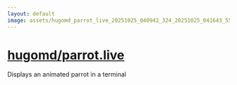 ```yaml
---
layout: default
image: assets/hugomd_parrot_live_20251025_040942_324_20251025_041643_553452--20251025T061654667--cropped.png
---
```


# [hugomd/parrot.live](https://github.com/hugomd/parrot.live/)

Displays an animated parrot in a terminal

